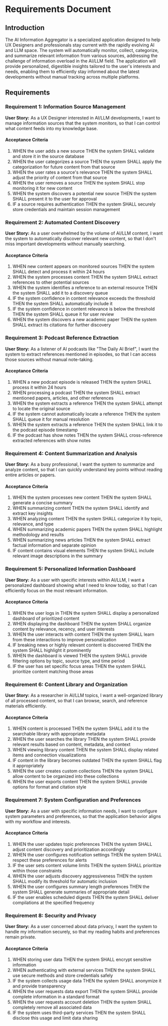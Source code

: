 # Requirements Document

## Introduction

The AI Information Aggregator is a specialized application designed to help UX Designers and professionals stay current with the rapidly evolving AI and LLM space. The system will automatically monitor, collect, categorize, and summarize relevant information from various sources, addressing the challenge of information overload in the AI/LLM field. The application will provide personalized, digestible insights tailored to the user's interests and needs, enabling them to efficiently stay informed about the latest developments without manual tracking across multiple platforms.

## Requirements

### Requirement 1: Information Source Management

**User Story:** As a UX Designer interested in AI/LLM developments, I want to manage information sources that the system monitors, so that I can control what content feeds into my knowledge base.

#### Acceptance Criteria

1. WHEN the user adds a new source THEN the system SHALL validate and store it in the source database
2. WHEN the user categorizes a source THEN the system SHALL apply the categorization for future content from that source
3. WHEN the user rates a source's relevance THEN the system SHALL adjust the priority of content from that source
4. WHEN the user removes a source THEN the system SHALL stop monitoring it for new content
5. WHEN the system discovers a potential new source THEN the system SHALL present it to the user for approval
6. IF a source requires authentication THEN the system SHALL securely store credentials and maintain session management

### Requirement 2: Automated Content Discovery

**User Story:** As a user overwhelmed by the volume of AI/LLM content, I want the system to automatically discover relevant new content, so that I don't miss important developments without manually searching.

#### Acceptance Criteria

1. WHEN new content appears on monitored sources THEN the system SHALL detect and process it within 24 hours
2. WHEN the system processes content THEN the system SHALL extract references to other potential sources
3. WHEN the system identifies a reference to an external resource THEN the system SHALL add it to a discovery queue
4. IF the system confidence in content relevance exceeds the threshold THEN the system SHALL automatically include it
5. IF the system confidence in content relevance is below the threshold THEN the system SHALL queue it for user review
6. WHEN the system discovers a new academic paper THEN the system SHALL extract its citations for further discovery

### Requirement 3: Podcast Reference Extraction

**User Story:** As a listener of AI podcasts like "The Daily AI Brief", I want the system to extract references mentioned in episodes, so that I can access those sources without manual note-taking.

#### Acceptance Criteria

1. WHEN a new podcast episode is released THEN the system SHALL process it within 24 hours
2. WHEN processing a podcast THEN the system SHALL extract mentioned papers, articles, and other references
3. WHEN the system extracts a reference THEN the system SHALL attempt to locate the original source
4. IF the system cannot automatically locate a reference THEN the system SHALL queue it for manual resolution
5. WHEN the system extracts a reference THEN the system SHALL link it to the podcast episode timestamp
6. IF the podcast has show notes THEN the system SHALL cross-reference extracted references with show notes

### Requirement 4: Content Summarization and Analysis

**User Story:** As a busy professional, I want the system to summarize and analyze content, so that I can quickly understand key points without reading entire articles or papers.

#### Acceptance Criteria

1. WHEN the system processes new content THEN the system SHALL generate a concise summary
2. WHEN summarizing content THEN the system SHALL identify and extract key insights
3. WHEN analyzing content THEN the system SHALL categorize it by topic, relevance, and type
4. WHEN summarizing academic papers THEN the system SHALL highlight methodology and results
5. WHEN summarizing news articles THEN the system SHALL extract factual information and separate opinion
6. IF content contains visual elements THEN the system SHALL include relevant image descriptions in the summary

### Requirement 5: Personalized Information Dashboard

**User Story:** As a user with specific interests within AI/LLM, I want a personalized dashboard showing what I need to know today, so that I can efficiently focus on the most relevant information.

#### Acceptance Criteria

1. WHEN the user logs in THEN the system SHALL display a personalized dashboard of prioritized content
2. WHEN displaying the dashboard THEN the system SHALL organize content by relevance, recency, and user interests
3. WHEN the user interacts with content THEN the system SHALL learn from these interactions to improve personalization
4. IF breaking news or highly relevant content is discovered THEN the system SHALL highlight it prominently
5. WHEN the dashboard is viewed THEN the system SHALL provide filtering options by topic, source type, and time period
6. IF the user has set specific focus areas THEN the system SHALL prioritize content matching those areas

### Requirement 6: Content Library and Organization

**User Story:** As a researcher in AI/LLM topics, I want a well-organized library of all processed content, so that I can browse, search, and reference materials efficiently.

#### Acceptance Criteria

1. WHEN content is processed THEN the system SHALL add it to the searchable library with appropriate metadata
2. WHEN the user searches the library THEN the system SHALL provide relevant results based on content, metadata, and context
3. WHEN viewing library content THEN the system SHALL display related items and connection visualizations
4. IF content in the library becomes outdated THEN the system SHALL flag it appropriately
5. WHEN the user creates custom collections THEN the system SHALL allow content to be organized into these collections
6. WHEN the user exports content THEN the system SHALL provide options for format and citation style

### Requirement 7: System Configuration and Preferences

**User Story:** As a user with specific information needs, I want to configure system parameters and preferences, so that the application behavior aligns with my workflow and interests.

#### Acceptance Criteria

1. WHEN the user updates topic preferences THEN the system SHALL adjust content discovery and prioritization accordingly
2. WHEN the user configures notification settings THEN the system SHALL respect these preferences for alerts
3. IF the user sets content volume limits THEN the system SHALL prioritize within those constraints
4. WHEN the user adjusts discovery aggressiveness THEN the system SHALL modify its threshold for automatic inclusion
5. WHEN the user configures summary length preferences THEN the system SHALL generate summaries of appropriate detail
6. IF the user enables scheduled digests THEN the system SHALL deliver compilations at the specified frequency

### Requirement 8: Security and Privacy

**User Story:** As a user concerned about data privacy, I want the system to handle my information securely, so that my reading habits and preferences remain private.

#### Acceptance Criteria

1. WHEN storing user data THEN the system SHALL encrypt sensitive information
2. WHEN authenticating with external services THEN the system SHALL use secure methods and store credentials safely
3. IF the system collects usage data THEN the system SHALL anonymize it and provide transparency
4. WHEN the user requests data export THEN the system SHALL provide complete information in a standard format
5. WHEN the user requests account deletion THEN the system SHALL completely remove all associated data
6. IF the system uses third-party services THEN the system SHALL disclose this usage and limit data sharing